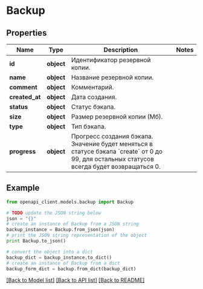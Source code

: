 # Backup


## Properties
Name | Type | Description | Notes
------------ | ------------- | ------------- | -------------
**id** | **object** | Идентификатор резервной копии. | 
**name** | **object** | Название резервной копии. | 
**comment** | **object** | Комментарий. | 
**created_at** | **object** | Дата создания. | 
**status** | **object** | Статус бэкапа. | 
**size** | **object** | Размер резервной копии (Мб). | 
**type** | **object** | Тип бэкапа. | 
**progress** | **object** | Прогресс создания бэкапа. Значение будет меняться в статусе бэкапа &#x60;create&#x60; от 0 до 99, для остальных статусов всегда будет возвращаться 0. | 

## Example

```python
from openapi_client.models.backup import Backup

# TODO update the JSON string below
json = "{}"
# create an instance of Backup from a JSON string
backup_instance = Backup.from_json(json)
# print the JSON string representation of the object
print Backup.to_json()

# convert the object into a dict
backup_dict = backup_instance.to_dict()
# create an instance of Backup from a dict
backup_form_dict = backup.from_dict(backup_dict)
```
[[Back to Model list]](../README.md#documentation-for-models) [[Back to API list]](../README.md#documentation-for-api-endpoints) [[Back to README]](../README.md)


